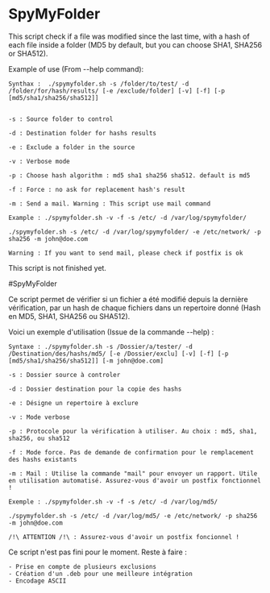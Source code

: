 # SpyMyFolder

This script check if a file was modified since the last time, with a hash of each file inside a folder (MD5 by default, but you can choose SHA1, SHA256 or SHA512).

Example of use (From --help command): 

	Synthax :  ./spymyfolder.sh -s /folder/to/test/ -d /folder/for/hash/results/ [-e /exclude/folder] [-v] [-f] [-p [md5/sha1/sha256/sha512]]


	-s : Source folder to control
    
	-d : Destination folder for hashs results
 	  
	-e : Exclude a folder in the source
	  
	-v : Verbose mode
		
	-p : Choose hash algorithm : md5 sha1 sha256 sha512. default is md5
		
	-f : Force : no ask for replacement hash's result
	
	-m : Send a mail. Warning : This script use mail command
	
	Example : ./spymyfolder.sh -v -f -s /etc/ -d /var/log/spymyfolder/

	./spymyfolder.sh -s /etc/ -d /var/log/spymyfolder/ -e /etc/network/ -p sha256 -m john@doe.com
	
	Warning : If you want to send mail, please check if postfix is ok


This script is not finished yet.

#SpyMyFolder

Ce script permet de vérifier si un fichier a été modifié depuis la dernière vérification, par un hash de chaque fichiers dans un repertoire donné (Hash en MD5, SHA1, SHA256 ou SHA512).

Voici un exemple d'utilisation (Issue de la commande --help) :

	Syntaxe : ./spymyfolder.sh -s /Dossier/a/tester/ -d /Destination/des/hashs/md5/ [-e /Dossier/exclu] [-v] [-f] [-p [md5/sha1/sha256/sha512]] [-m john@doe.com]

	-s : Dossier source à controler

	-d : Dossier destination pour la copie des hashs

	-e : Désigne un repertoire à exclure

	-v : Mode verbose

	-p : Protocole pour la vérification à utiliser. Au choix : md5, sha1, sha256, ou sha512

	-f : Mode force. Pas de demande de confirmation pour le remplacement des hashs existants

	-m : Mail : Utilise la commande "mail" pour envoyer un rapport. Utile en utilisation automatisé. Assurez-vous d'avoir un postfix fonctionnel !

	Exemple : ./spymyfolder.sh -v -f -s /etc/ -d /var/log/md5/

	./spymyfolder.sh -s /etc/ -d /var/log/md5/ -e /etc/network/ -p sha256 -m john@doe.com

	/!\ ATTENTION /!\ : Assurez-vous d'avoir un postfix foncionnel !


Ce script n'est pas fini pour le moment. Reste à faire :

	- Prise en compte de plusieurs exclusions
	- Création d'un .deb pour une meilleure intégration
	- Encodage ASCII
